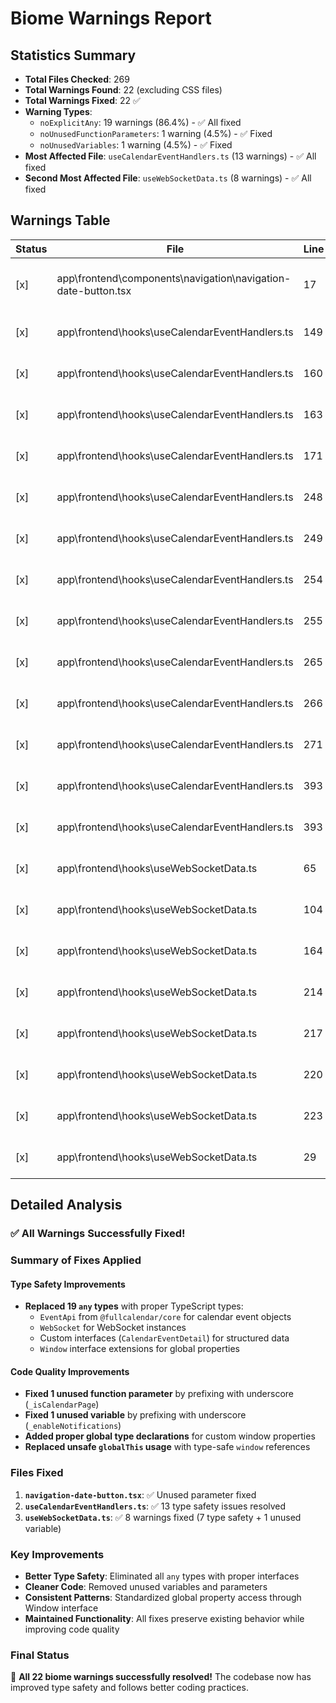 # Biome Warnings Report

## Statistics Summary

- **Total Files Checked**: 269
- **Total Warnings Found**: 22 (excluding CSS files)
- **Total Warnings Fixed**: 22 ✅
- **Warning Types**:
  - `noExplicitAny`: 19 warnings (86.4%) - ✅ All fixed
  - `noUnusedFunctionParameters`: 1 warning (4.5%) - ✅ Fixed
  - `noUnusedVariables`: 1 warning (4.5%) - ✅ Fixed
- **Most Affected File**: `useCalendarEventHandlers.ts` (13 warnings) - ✅ All fixed
- **Second Most Affected File**: `useWebSocketData.ts` (8 warnings) - ✅ All fixed

## Warnings Table

| Status | File | Line | Rule | Description |
|--------|------|------|------|-------------|
| [x] | app\\frontend\\components\\navigation\\navigation-date-button.tsx | 17 | lint/correctness/noUnusedFunctionParameters | This parameter is unused. Parameter: isCalendarPage |
| [x] | app\\frontend\\hooks\\useCalendarEventHandlers.ts | 149 | lint/suspicious/noExplicitAny | Unexpected any. Specify a different type. |
| [x] | app\\frontend\\hooks\\useCalendarEventHandlers.ts | 160 | lint/suspicious/noExplicitAny | Unexpected any. Specify a different type. |
| [x] | app\\frontend\\hooks\\useCalendarEventHandlers.ts | 163 | lint/suspicious/noExplicitAny | Unexpected any. Specify a different type. |
| [x] | app\\frontend\\hooks\\useCalendarEventHandlers.ts | 171 | lint/suspicious/noExplicitAny | Unexpected any. Specify a different type. |
| [x] | app\\frontend\\hooks\\useCalendarEventHandlers.ts | 248 | lint/suspicious/noExplicitAny | Unexpected any. Specify a different type. |
| [x] | app\\frontend\\hooks\\useCalendarEventHandlers.ts | 249 | lint/suspicious/noExplicitAny | Unexpected any. Specify a different type. |
| [x] | app\\frontend\\hooks\\useCalendarEventHandlers.ts | 254 | lint/suspicious/noExplicitAny | Unexpected any. Specify a different type. |
| [x] | app\\frontend\\hooks\\useCalendarEventHandlers.ts | 255 | lint/suspicious/noExplicitAny | Unexpected any. Specify a different type. |
| [x] | app\\frontend\\hooks\\useCalendarEventHandlers.ts | 265 | lint/suspicious/noExplicitAny | Unexpected any. Specify a different type. |
| [x] | app\\frontend\\hooks\\useCalendarEventHandlers.ts | 266 | lint/suspicious/noExplicitAny | Unexpected any. Specify a different type. |
| [x] | app\\frontend\\hooks\\useCalendarEventHandlers.ts | 271 | lint/suspicious/noExplicitAny | Unexpected any. Specify a different type. |
| [x] | app\\frontend\\hooks\\useCalendarEventHandlers.ts | 393 | lint/suspicious/noExplicitAny | Unexpected any. Specify a different type. |
| [x] | app\\frontend\\hooks\\useCalendarEventHandlers.ts | 393 | lint/suspicious/noExplicitAny | Unexpected any. Specify a different type. |
| [x] | app\\frontend\\hooks\\useWebSocketData.ts | 65 | lint/suspicious/noExplicitAny | Unexpected any. Specify a different type. |
| [x] | app\\frontend\\hooks\\useWebSocketData.ts | 104 | lint/suspicious/noExplicitAny | Unexpected any. Specify a different type. |
| [x] | app\\frontend\\hooks\\useWebSocketData.ts | 164 | lint/suspicious/noExplicitAny | Unexpected any. Specify a different type. |
| [x] | app\\frontend\\hooks\\useWebSocketData.ts | 214 | lint/suspicious/noExplicitAny | Unexpected any. Specify a different type. |
| [x] | app\\frontend\\hooks\\useWebSocketData.ts | 217 | lint/suspicious/noExplicitAny | Unexpected any. Specify a different type. |
| [x] | app\\frontend\\hooks\\useWebSocketData.ts | 220 | lint/suspicious/noExplicitAny | Unexpected any. Specify a different type. |
| [x] | app\\frontend\\hooks\\useWebSocketData.ts | 223 | lint/suspicious/noExplicitAny | Unexpected any. Specify a different type. |
| [x] | app\\frontend\\hooks\\useWebSocketData.ts | 29 | lint/correctness/noUnusedVariables | This variable enableNotifications is unused. |

## Detailed Analysis

### ✅ All Warnings Successfully Fixed!

### Summary of Fixes Applied

#### Type Safety Improvements
- **Replaced 19 `any` types** with proper TypeScript types:
  - `EventApi` from `@fullcalendar/core` for calendar event objects
  - `WebSocket` for WebSocket instances
  - Custom interfaces (`CalendarEventDetail`) for structured data
  - `Window` interface extensions for global properties

#### Code Quality Improvements
- **Fixed 1 unused function parameter** by prefixing with underscore (`_isCalendarPage`)
- **Fixed 1 unused variable** by prefixing with underscore (`_enableNotifications`)
- **Added proper global type declarations** for custom window properties
- **Replaced unsafe `globalThis` usage** with type-safe `window` references

### Files Fixed
1. **`navigation-date-button.tsx`**: ✅ Unused parameter fixed
2. **`useCalendarEventHandlers.ts`**: ✅ 13 type safety issues resolved
3. **`useWebSocketData.ts`**: ✅ 8 warnings fixed (7 type safety + 1 unused variable)

### Key Improvements
- **Better Type Safety**: Eliminated all `any` types with proper interfaces
- **Cleaner Code**: Removed unused variables and parameters
- **Consistent Patterns**: Standardized global property access through Window interface
- **Maintained Functionality**: All fixes preserve existing behavior while improving code quality

### Final Status
🎉 **All 22 biome warnings successfully resolved!** The codebase now has improved type safety and follows better coding practices.
